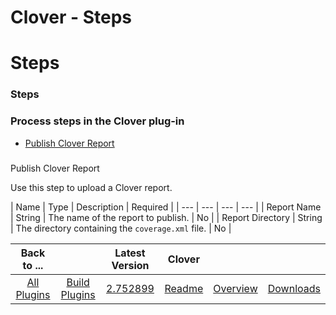 
Clover - Steps
==============

# Steps



### Steps




 



### Process steps in the Clover plug-in


* [Publish Clover Report](#publish_clover_report)




### 
Publish Clover Report


Use this step to upload a Clover report.




| Name | Type | Description | Required |
| --- | 
--- | --- | --- |
| Report Name | String | The name of the report to publish. | No |
| Report Directory | String | The 
directory containing the `coverage.xml` file. | No |





|Back to ...||Latest Version|Clover |||
| :---: | :---: | :---: | :---: | :---: | :---: |
|[All Plugins](../../index.md)|[Build Plugins](../README.md)|[2.752899](https://raw.githubusercontent.com/UrbanCode/IBM-UCB-PLUGINS/main/files/Clover/clover-2.752899.zip)|[Readme](README.md)|[Overview](overview.md)|[Downloads](downloads.md)|
